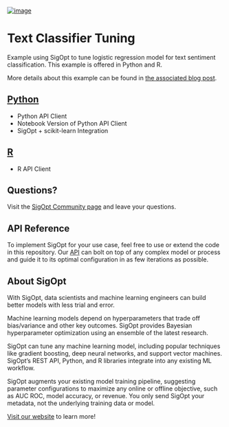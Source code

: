 [![image](https://sigopt.com/static/img/SigOpt_logo_horiz.png?raw=true)](https://sigopt.com)

# Text Classifier Tuning

Example using SigOpt to tune logistic regression model for text sentiment classification. This example is offered in Python and R.

More details about this example can be found in [the associated blog post](https://sigopt.com/blog/automatically-tuning-text-classifiers/).

## [Python](python)
 * Python API Client
 * Notebook Version of Python API Client
 * SigOpt + scikit-learn Integration

## [R](r)
 * R API Client

## Questions?
Visit the [SigOpt Community page](https://community.sigopt.com) and leave your questions.

## API Reference
To implement SigOpt for your use case, feel free to use or extend the code in this repository. Our [API](https://docs.sigopt.com) can bolt on top of any complex model or process and guide it to its optimal configuration in as few iterations as possible.

## About SigOpt

With SigOpt, data scientists and machine learning engineers can build better models with less trial and error.

Machine learning models depend on hyperparameters that trade off bias/variance and other key outcomes. SigOpt provides Bayesian hyperparameter optimization using an ensemble of the latest research.

SigOpt can tune any machine learning model, including popular techniques like gradient boosting, deep neural networks, and support vector machines. SigOpt’s REST API, Python, and R libraries integrate into any existing ML workflow.

SigOpt augments your existing model training pipeline, suggesting parameter configurations to maximize any online or offline objective, such as AUC ROC, model accuracy, or revenue. You only send SigOpt your metadata, not the underlying training data or model.

[Visit our website](https://sigopt.com) to learn more!
